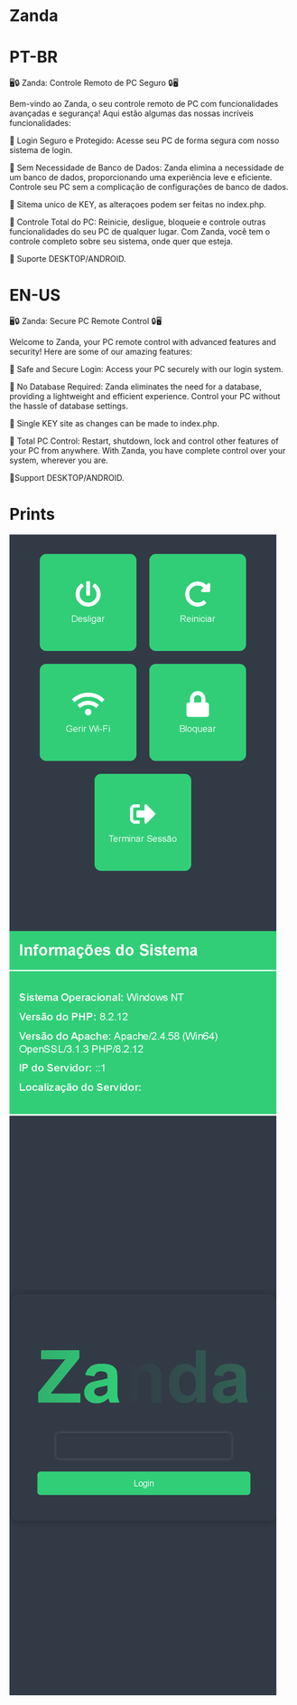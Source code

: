 # Zanda


<h1>PT-BR</h1>

🖥️🔒 Zanda: Controle Remoto de PC Seguro 🔒🖥️

Bem-vindo ao Zanda, o seu controle remoto de PC com funcionalidades avançadas e segurança! Aqui estão algumas das nossas incríveis funcionalidades:

🔐 Login Seguro e Protegido: Acesse seu PC de forma segura com nosso sistema de login.

🚫 Sem Necessidade de Banco de Dados: Zanda elimina a necessidade de um banco de dados, proporcionando uma experiência leve e eficiente. Controle seu PC sem a complicação de configurações de banco de dados.

🔑 Sitema unico de KEY, as alteraçoes podem ser feitas no index.php.

🔄 Controle Total do PC: Reinicie, desligue, bloqueie e controle outras funcionalidades do seu PC de qualquer lugar. Com Zanda, você tem o controle completo sobre seu sistema, onde quer que esteja.

👥 Suporte DESKTOP/ANDROID.

<h1>EN-US</h1>

🖥️🔒 Zanda: Secure PC Remote Control 🔒🖥️

Welcome to Zanda, your PC remote control with advanced features and security! Here are some of our amazing features:

🔐 Safe and Secure Login: Access your PC securely with our login system.

🚫 No Database Required: Zanda eliminates the need for a database, providing a lightweight and efficient experience. Control your PC without the hassle of database settings.

🔑 Single KEY site as changes can be made to index.php.

🔄 Total PC Control: Restart, shutdown, lock and control other features of your PC from anywhere. With Zanda, you have complete control over your system, wherever you are.

👥Support DESKTOP/ANDROID.


# Prints
![Painel Login](https://raw.githubusercontent.com/XT904/Zanda/main/imagens/painel.png)
![Android Painel](https://raw.githubusercontent.com/XT904/Zanda/main/imagens/login.png)
